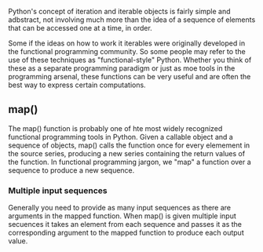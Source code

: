 Python's concept of iteration and iterable objects is fairly simple and adbstract, not involving much more than the idea of a sequence of elements that can be accessed one at a time, in order.  

Some if the ideas on how to work it iterables were originally developed in the functional programming community.  So some people may refer to the use of these techniques as "functional-style" Python.  Whether you think of these as a separate programming paradigm or just as moe tools in the programming arsenal, these functions can be very useful and are often the best way to express certain computations.

## map()

The map() function is probably one of hte most widely recognized functional programming tools in Python.  Given a callable object and a sequence of objects, map() calls the function once for every elemement in the source series, producing a new series containing the return values of the function.  In functional programming jargon, we "map" a function over a sequence to produce a new sequence.

### Multiple input sequences

Generally you need to provide as many input sequences as there are arguments in the mapped function.  When map() is given multiple input secuences it takes an element from each sequence and passes it as the corresponding argument to the mapped function to produce each output value.